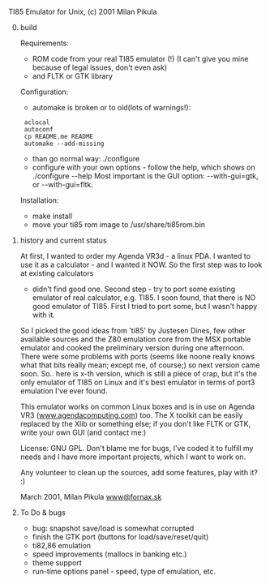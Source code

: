 TI85 Emulator for Unix, (c) 2001 Milan Pikula

0. build

	Requirements:
	* ROM code from your real TI85 emulator (!)
	(I can't give you mine because of legal issues,
	don't even ask)
	* and FLTK or GTK library

	Configuration:
	* automake is broken or to old(lots of warnings!):
	```shell
	 aclocal
	 autoconf 
	 cp README.me README 
	 automake --add-missing
	```
	* than go normal way: ./configure
	* configure with your own options - follow the help,
	  which shows on ./configure --help
	  Most important is the GUI option: --with-gui=gtk,
	  or --with-gui=fltk.

	Installation:
	* make install
	* move your ti85 rom image to /usr/share/ti85rom.bin

1. history and current status

	At first, I wanted to order my Agenda VR3d - a linux PDA.
	I wanted to use it as a calculator - and I wanted it NOW.
	So the first step was to look at existing calculators
	- didn't find good one.  Second step - try to port
	some existing emulator of real calculator, e.g. TI85.
	I soon found, that there is NO good emulator of TI85.
	First I tried to port some, but I wasn't happy with it.

	So I picked the good ideas from 'ti85' by Justesen Dines,
	few other available sources and the Z80 emulation core from
	the MSX portable emulator and cooked the preliminary
	version during one afternoon. There were some problems with
	ports (seems like noone really knows what that bits really
	mean; except me, of course;) so next version came soon.
	So.. here is x-th version, which is still a piece of crap,
	but it's the only emulator of TI85 on Linux and it's
	best emulator in terms of port3 emulation I've ever found.

	This emulator works on common Linux boxes and is in use on
	Agenda VR3 (www.agendacomputing.com) too. The X toolkit can
	be easily replaced by the Xlib or something else; if
	you don't like FLTK or GTK, write your own GUI (and contact me:)

	License: GNU GPL. Don't blame me for bugs, I've coded it
	to fulfill my needs and I have more important projects, which
	I want to work on.

	Any volunteer to clean up the sources, add some features,
	play with it? :)

	March 2001, Milan Pikula <www@fornax.sk>

2. To Do & bugs
	- bug: snapshot save/load is somewhat corrupted
	- finish the GTK port (buttons for load/save/reset/quit)
	- ti82,86 emulation
	- speed improvements (mallocs in banking etc.)
	- theme support
	- run-time options panel - speed, type of emulation, etc.

